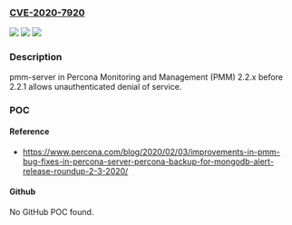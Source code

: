 ### [CVE-2020-7920](https://cve.mitre.org/cgi-bin/cvename.cgi?name=CVE-2020-7920)
![](https://img.shields.io/static/v1?label=Product&message=n%2Fa&color=blue)
![](https://img.shields.io/static/v1?label=Version&message=n%2Fa&color=blue)
![](https://img.shields.io/static/v1?label=Vulnerability&message=n%2Fa&color=brighgreen)

### Description

pmm-server in Percona Monitoring and Management (PMM) 2.2.x before 2.2.1 allows unauthenticated denial of service.

### POC

#### Reference
- https://www.percona.com/blog/2020/02/03/improvements-in-pmm-bug-fixes-in-percona-server-percona-backup-for-mongodb-alert-release-roundup-2-3-2020/

#### Github
No GitHub POC found.


